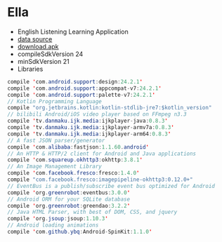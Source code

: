 # Ella

* English Listening Learning Application
* [data source](http://m.iyuba.com/)
* [download.apk](https://github.com/JiangKlijna/ella/releases/download/1.0/ella.apk)
* compileSdkVersion 24
* minSdkVersion 21
* Libraries
``` java
compile 'com.android.support:design:24.2.1'
compile 'com.android.support:appcompat-v7:24.2.1'
compile 'com.android.support:palette-v7:24.2.1'
// Kotlin Programming Language
compile "org.jetbrains.kotlin:kotlin-stdlib-jre7:$kotlin_version"
// bilibili Android/iOS video player based on FFmpeg n3.3
compile 'tv.danmaku.ijk.media:ijkplayer-java:0.8.3'
compile 'tv.danmaku.ijk.media:ijkplayer-armv7a:0.8.3'
compile 'tv.danmaku.ijk.media:ijkplayer-arm64:0.8.3'
// A fast JSON parser/generator
compile 'com.alibaba:fastjson:1.1.60.android'
// An HTTP & HTTP/2 client for Android and Java applications
compile 'com.squareup.okhttp3:okhttp:3.8.1'
// An Image Management Library
compile 'com.facebook.fresco:fresco:1.4.0'
compile "com.facebook.fresco:imagepipeline-okhttp3:0.12.0+"
// EventBus is a publish/subscribe event bus optimized for Android
compile 'org.greenrobot:eventbus:3.0.0'
// Android ORM for your SQLite database
compile 'org.greenrobot:greendao:3.2.2'
// Java HTML Parser, with best of DOM, CSS, and jquery
compile 'org.jsoup:jsoup:1.10.3'
// Android loading animations
compile 'com.github.ybq:Android-SpinKit:1.1.0'
```

